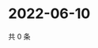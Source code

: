 # 2022-06-10

共 0 条

<!-- BEGIN WEIBO -->
<!-- 最后更新时间 Fri Jun 10 2022 12:23:30 GMT+0800 (China Standard Time) -->

<!-- END WEIBO -->
